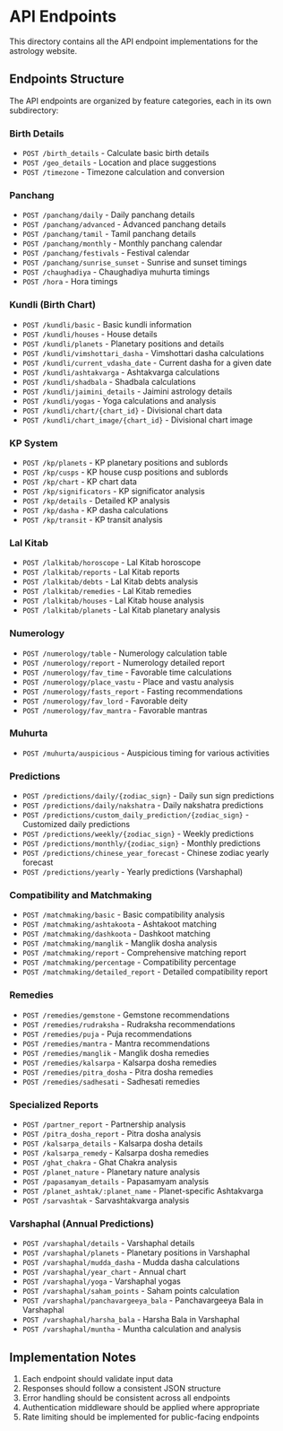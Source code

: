 # API Endpoints

This directory contains all the API endpoint implementations for the astrology website.

## Endpoints Structure

The API endpoints are organized by feature categories, each in its own subdirectory:

### Birth Details
- `POST /birth_details` - Calculate basic birth details
- `POST /geo_details` - Location and place suggestions
- `POST /timezone` - Timezone calculation and conversion

### Panchang
- `POST /panchang/daily` - Daily panchang details
- `POST /panchang/advanced` - Advanced panchang details
- `POST /panchang/tamil` - Tamil panchang details
- `POST /panchang/monthly` - Monthly panchang calendar
- `POST /panchang/festivals` - Festival calendar
- `POST /panchang/sunrise_sunset` - Sunrise and sunset timings
- `POST /chaughadiya` - Chaughadiya muhurta timings
- `POST /hora` - Hora timings

### Kundli (Birth Chart)
- `POST /kundli/basic` - Basic kundli information
- `POST /kundli/houses` - House details
- `POST /kundli/planets` - Planetary positions and details
- `POST /kundli/vimshottari_dasha` - Vimshottari dasha calculations
- `POST /kundli/current_vdasha_date` - Current dasha for a given date
- `POST /kundli/ashtakvarga` - Ashtakvarga calculations
- `POST /kundli/shadbala` - Shadbala calculations
- `POST /kundli/jaimini_details` - Jaimini astrology details
- `POST /kundli/yogas` - Yoga calculations and analysis
- `POST /kundli/chart/{chart_id}` - Divisional chart data
- `POST /kundli/chart_image/{chart_id}` - Divisional chart image

### KP System
- `POST /kp/planets` - KP planetary positions and sublords
- `POST /kp/cusps` - KP house cusp positions and sublords
- `POST /kp/chart` - KP chart data
- `POST /kp/significators` - KP significator analysis
- `POST /kp/details` - Detailed KP analysis
- `POST /kp/dasha` - KP dasha calculations
- `POST /kp/transit` - KP transit analysis

### Lal Kitab
- `POST /lalkitab/horoscope` - Lal Kitab horoscope
- `POST /lalkitab/reports` - Lal Kitab reports
- `POST /lalkitab/debts` - Lal Kitab debts analysis
- `POST /lalkitab/remedies` - Lal Kitab remedies
- `POST /lalkitab/houses` - Lal Kitab house analysis
- `POST /lalkitab/planets` - Lal Kitab planetary analysis

### Numerology
- `POST /numerology/table` - Numerology calculation table
- `POST /numerology/report` - Numerology detailed report
- `POST /numerology/fav_time` - Favorable time calculations
- `POST /numerology/place_vastu` - Place and vastu analysis
- `POST /numerology/fasts_report` - Fasting recommendations
- `POST /numerology/fav_lord` - Favorable deity
- `POST /numerology/fav_mantra` - Favorable mantras

### Muhurta
- `POST /muhurta/auspicious` - Auspicious timing for various activities

### Predictions
- `POST /predictions/daily/{zodiac_sign}` - Daily sun sign predictions
- `POST /predictions/daily/nakshatra` - Daily nakshatra predictions
- `POST /predictions/custom_daily_prediction/{zodiac_sign}` - Customized daily predictions
- `POST /predictions/weekly/{zodiac_sign}` - Weekly predictions
- `POST /predictions/monthly/{zodiac_sign}` - Monthly predictions
- `POST /predictions/chinese_year_forecast` - Chinese zodiac yearly forecast
- `POST /predictions/yearly` - Yearly predictions (Varshaphal)

### Compatibility and Matchmaking
- `POST /matchmaking/basic` - Basic compatibility analysis
- `POST /matchmaking/ashtakoota` - Ashtakoot matching
- `POST /matchmaking/dashkoota` - Dashkoot matching
- `POST /matchmaking/manglik` - Manglik dosha analysis
- `POST /matchmaking/report` - Comprehensive matching report
- `POST /matchmaking/percentage` - Compatibility percentage
- `POST /matchmaking/detailed_report` - Detailed compatibility report

### Remedies
- `POST /remedies/gemstone` - Gemstone recommendations
- `POST /remedies/rudraksha` - Rudraksha recommendations
- `POST /remedies/puja` - Puja recommendations
- `POST /remedies/mantra` - Mantra recommendations
- `POST /remedies/manglik` - Manglik dosha remedies
- `POST /remedies/kalsarpa` - Kalsarpa dosha remedies
- `POST /remedies/pitra_dosha` - Pitra dosha remedies
- `POST /remedies/sadhesati` - Sadhesati remedies

### Specialized Reports
- `POST /partner_report` - Partnership analysis
- `POST /pitra_dosha_report` - Pitra dosha analysis
- `POST /kalsarpa_details` - Kalsarpa dosha details
- `POST /kalsarpa_remedy` - Kalsarpa dosha remedies
- `POST /ghat_chakra` - Ghat Chakra analysis
- `POST /planet_nature` - Planetary nature analysis
- `POST /papasamyam_details` - Papasamyam analysis
- `POST /planet_ashtak/:planet_name` - Planet-specific Ashtakvarga
- `POST /sarvashtak` - Sarvashtakvarga analysis

### Varshaphal (Annual Predictions)
- `POST /varshaphal/details` - Varshaphal details
- `POST /varshaphal/planets` - Planetary positions in Varshaphal
- `POST /varshaphal/mudda_dasha` - Mudda dasha calculations
- `POST /varshaphal/year_chart` - Annual chart
- `POST /varshaphal/yoga` - Varshaphal yogas
- `POST /varshaphal/saham_points` - Saham points calculation
- `POST /varshaphal/panchavargeeya_bala` - Panchavargeeya Bala in Varshaphal
- `POST /varshaphal/harsha_bala` - Harsha Bala in Varshaphal
- `POST /varshaphal/muntha` - Muntha calculation and analysis

## Implementation Notes

1. Each endpoint should validate input data
2. Responses should follow a consistent JSON structure
3. Error handling should be consistent across all endpoints
4. Authentication middleware should be applied where appropriate
5. Rate limiting should be implemented for public-facing endpoints 